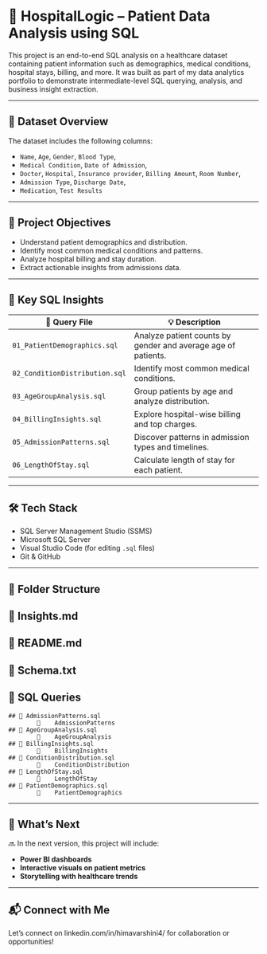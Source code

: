 # 🏥 HospitalLogic – Patient Data Analysis using SQL

This project is an end-to-end SQL analysis on a healthcare dataset containing patient information such as demographics, medical conditions, hospital stays, billing, and more. It was built as part of my data analytics portfolio to demonstrate intermediate-level SQL querying, analysis, and business insight extraction.

---

## 📂 Dataset Overview

The dataset includes the following columns:
- `Name`, `Age`, `Gender`, `Blood Type`,
- `Medical Condition`, `Date of Admission`,
- `Doctor`, `Hospital`, `Insurance provider`, `Billing Amount`, `Room Number`,
- `Admission Type`, `Discharge Date`,
- `Medication`, `Test Results`

---

## 🎯 Project Objectives

- Understand patient demographics and distribution.
- Identify most common medical conditions and patterns.
- Analyze hospital billing and stay duration.
- Extract actionable insights from admissions data.

---

## 🧠 Key SQL Insights

| 📁 Query File | 💡 Description |
|--------------|----------------|
| `01_PatientDemographics.sql` | Analyze patient counts by gender and average age of patients. |
| `02_ConditionDistribution.sql` | Identify most common medical conditions. |
| `03_AgeGroupAnalysis.sql` | Group patients by age and analyze distribution. |
| `04_BillingInsights.sql` | Explore hospital-wise billing and top charges. |
| `05_AdmissionPatterns.sql` | Discover patterns in admission types and timelines. |
| `06_LengthOfStay.sql` | Calculate length of stay for each patient. |

---

## 🛠️ Tech Stack

- SQL Server Management Studio (SSMS)
- Microsoft SQL Server
- Visual Studio Code (for editing `.sql` files)
- Git & GitHub

---

## 📁 Folder Structure

## 📁 Insights.md
## 📁 README.md
## 📁 Schema.txt
## 📁 SQL Queries
    ## 📁 AdmissionPatterns.sql
            📄    AdmissionPatterns
    ## 📁 AgeGroupAnalysis.sql
            📄    AgeGroupAnalysis
    ## 📁 BillingInsights.sql
            📄    BillingInsights
    ## 📁 ConditionDistribution.sql
            📄    ConditionDistribution
    ## 📁 LengthOfStay.sql
            📄    LengthOfStay
    ## 📁 PatientDemographics.sql
            📄    PatientDemographics




---

## 🚀 What’s Next

🔜 In the next version, this project will include:
- **Power BI dashboards**
- **Interactive visuals on patient metrics**
- **Storytelling with healthcare trends**

---

## 📬 Connect with Me

Let’s connect on linkedin.com/in/himavarshini4/ for collaboration or opportunities!

